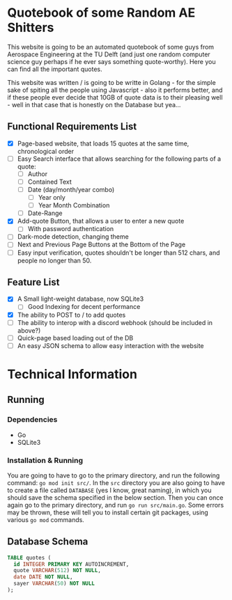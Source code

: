 # Quotebook of some Random AE Shitters

This website is going to be an automated quotebook of some guys from Aerospace Engineering at the TU Delft (and just one random computer science guy perhaps if he ever says something quote-worthy). Here you can find all the important quotes.

This website was written / is going to be writte in Golang - for the simple sake of spiting all the people using Javascript - also it performs better, and if these people ever decide that 10GB of quote data is to their pleasing well - well in that case that is honestly on the Database but yea...

## Functional Requirements List
- [X] Page-based website, that loads 15 quotes at the same time, chronological order
- [ ] Easy Search interface that allows searching for the following parts of a quote:
  - [ ] Author
  - [ ] Contained Text
  - [ ] Date (day/month/year combo)
    - [ ] Year only
    - [ ] Year Month Combination
  - [ ] Date-Range 
- [X] Add-quote Button, that allows a user to enter a new quote
  - [ ] With password authentication 
- [ ] Dark-mode detection, changing theme
- [ ] Next and Previous Page Buttons at the Bottom of the Page
- [ ] Easy input verification, quotes shouldn't be longer than 512 chars, and people no longer than 50.

## Feature List
- [X] A Small light-weight database, now SQLite3
  - [ ] Good Indexing for decent performance
- [X] The ability to POST to / to add quotes
- [ ] The ability to interop with a discord webhook (should be included in above?)
- [ ] Quick-page based loading out of the DB
- [ ] An easy JSON schema to allow easy interaction with the website

# Technical Information

## Running

### Dependencies

- Go
- SQLite3

### Installation & Running

You are going to have to go to the primary directory, and run the following command: `go mod init src/`. In the `src` directory you are also going to have to create a file called `DATABASE` (yes I know, great naming), in which you should save the schema specified in the below section. Then you can once again go to the primary directory, and run `go run src/main.go`. 
Some errors may be thrown, these will tell you to install certain git packages, using various `go mod` commands.

## Database Schema
```sql
TABLE quotes (
  id INTEGER PRIMARY KEY AUTOINCREMENT,
  quote VARCHAR(512) NOT NULL,
  date DATE NOT NULL,
  sayer VARCHAR(50) NOT NULL
);
```

